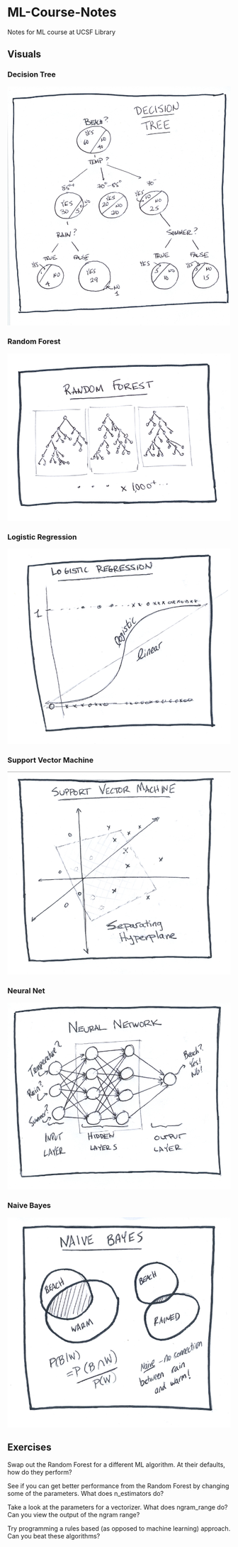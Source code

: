 # ML-Course-Notes

Notes for ML course at UCSF Library

## Visuals

### Decision Tree

<img src="supervised_learning_visuals/decision_tree.png" alt="hi" class="inline"/>

### Random Forest

<img src="supervised_learning_visuals/random_forest.png" alt="hi" class="inline"/>

### Logistic Regression

<img src="supervised_learning_visuals/logistic_regression.png" alt="hi" class="inline"/>

### Support Vector Machine

<img src="supervised_learning_visuals/support_vector_machine.png" alt="hi" class="inline"/>

### Neural Net

<img src="supervised_learning_visuals/neural_network.png" alt="hi" class="inline"/>

### Naive Bayes

<img src="supervised_learning_visuals/naive_bayes.png" alt="hi" class="inline"/>

## Exercises

Swap out the Random Forest for a different ML algorithm. At their defaults, how do they perform?

See if you can get better performance from the Random Forest by changing some of the parameters. What does n_estimators do?

Take a look at the parameters for a vectorizer. What does ngram_range do? Can you view the output of the ngram range?

Try programming a rules based (as opposed to machine learning) approach. Can you beat these algorithms?
